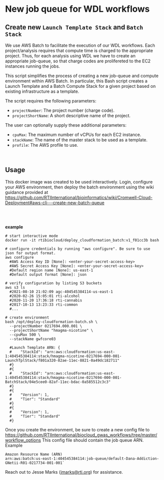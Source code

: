 # New job queue for WDL workflows
## Create new `Launch Template Stack` and `Batch Stack`

We use AWS Batch to facilitate the execution of our WDL workflows. Each project/analysis requires that compute time is charged to the appropriate project.
Thus, for each analysis using WDL we have to create an appropriate job-queue, so that charge codes are prolifereted to the EC2 instances running the jobs.

This script simplifies the process of creating a new job-queue and compute environment within AWS Batch.
In particular, this Bash script creates a Launch Template and a Batch Compute Stack for a given project based on existing infrastructure as a template.

The script requires the following parameters:
* `projectNumber`: The project number (charge code).
* `projectShortName`: A short descriptive name of the project.

The user can optionally supply these additional parameters:
* `cpuMax`: The maximum number of vCPUs for each EC2 instance. 
* `stackName`: The name of the master stack to be used as a template.
* `profile`: The AWS profile to use.

<br>


## Usage

This docker image was created to be used interactively. Login, configure your AWS environment, then deploy the batch environment using the wiki guidance provided at
 https://github.com/RTIInternational/bioinformatics/wiki/Cromwell-Cloud-Deployment#aws-cli---create-new-batch-queue

<br><br>

**example**
```
# start interactive mode
docker run -it rtibiocloud/deploy_cloudformation_batch:v1_f01cc3b bash

# configure credentials by running "aws configure". Be sure to use json for output format.
aws configure
  #AWS Access Key ID [None]: <enter-your-secret-access-key>
  #AWS Secret Access Key [None]: <enter-your-secret-access-key>
  #Default region name [None]: us-east-1
  #Default output format [None]: json
  
# verify configuration by listing S3 buckets  
aws s3 ls
  #2021-08-10 21:02:09 agc-404545384114-us-east-1
  #2020-02-26 15:05:01 rti-alcohol
  #2020-11-20 17:36:18 rti-cannabis
  #2017-10-13 13:23:33 rti-common
  #...
  
# create environment
bash /opt/deploy-cloudformation-batch.sh \
  --projectNumber 0217694.000.001 \
  --projectShortName "hmagma-nicotine" \
  --cpuMax 500 \
  --stackName gwfcore03
  
  #Launch Template ARN: {
  #    "StackId": "arn:aws:cloudformation:us-east-1:404545384114:stack/hmagma-nicotine-0217694-000-001-LaunchTplStack/f801a320-82ae-11ec-8821-0a49dc182711"
  #}
  #{
  #    "StackId": "arn:aws:cloudformation:us-east-1:404545384114:stack/hmagma-nicotine-0217694-000-001-BatchStack/04e5cee0-82af-11ec-bdac-0a585512c3c3"
  #}
  #{
  #    "Version": 1,
  #    "Tier": "Standard"
  #}
  #{
  #    "Version": 1,
  #    "Tier": "Standard"
  #}
  ```

Once you create the environment, be sure to create a new config file to https://github.com/RTIInternational/biocloud_gwas_workflows/tree/master/workflow_options
This config file should contain the job queue ARN. Example 

```
Amazon Resource Name (ARN)
arn:aws:batch:us-east-1:404545384114:job-queue/default-Dana-Addiction-GNetii-R01-0217734-001-001`
```

Reach out to Jesse Marks (jmarks@rti.org) for assistance.
